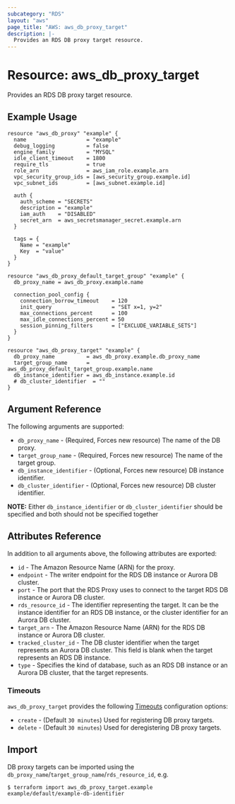 ```yaml
---
subcategory: "RDS"
layout: "aws"
page_title: "AWS: aws_db_proxy_target"
description: |-
  Provides an RDS DB proxy target resource.
---
```


# Resource: aws_db_proxy_target

Provides an RDS DB proxy target resource.

## Example Usage

```hcl
resource "aws_db_proxy" "example" {
  name                   = "example"
  debug_logging          = false
  engine_family          = "MYSQL"
  idle_client_timeout    = 1800
  require_tls            = true
  role_arn               = aws_iam_role.example.arn
  vpc_security_group_ids = [aws_security_group.example.id]
  vpc_subnet_ids         = [aws_subnet.example.id]

  auth {
    auth_scheme = "SECRETS"
    description = "example"
    iam_auth    = "DISABLED"
    secret_arn  = aws_secretsmanager_secret.example.arn
  }

  tags = {
    Name = "example"
    Key  = "value"
  }
}

resource "aws_db_proxy_default_target_group" "example" {
  db_proxy_name = aws_db_proxy.example.name

  connection_pool_config {
    connection_borrow_timeout    = 120
    init_query                   = "SET x=1, y=2"
    max_connections_percent      = 100
    max_idle_connections_percent = 50
    session_pinning_filters      = ["EXCLUDE_VARIABLE_SETS"]
  }
}

resource "aws_db_proxy_target" "example" {
  db_proxy_name          = aws_db_proxy.example.db_proxy_name
  target_group_name      = aws_db_proxy_default_target_group.example.name
  db_instance_identifier = aws_db_instance.example.id
  # db_cluster_identifier  = ""
}
```

## Argument Reference

The following arguments are supported:

* `db_proxy_name` - (Required, Forces new resource) The name of the DB proxy.
* `target_group_name` - (Required, Forces new resource) The name of the target group.
* `db_instance_identifier` - (Optional, Forces new resource) DB instance identifier.
* `db_cluster_identifier` - (Optional, Forces new resource) DB cluster identifier.

**NOTE:** Either `db_instance_identifier` or `db_cluster_identifier` should be specified and both should not be specified together

## Attributes Reference

In addition to all arguments above, the following attributes are exported:

* `id` - The Amazon Resource Name (ARN) for the proxy.
* `endpoint` - The writer endpoint for the RDS DB instance or Aurora DB cluster.
* `port` - The port that the RDS Proxy uses to connect to the target RDS DB instance or Aurora DB cluster.
* `rds_resource_id` - The identifier representing the target. It can be the instance identifier for an RDS DB instance, or the cluster identifier for an Aurora DB cluster.
* `target_arn` - The Amazon Resource Name (ARN) for the RDS DB instance or Aurora DB cluster.
* `tracked_cluster_id` - The DB cluster identifier when the target represents an Aurora DB cluster. This field is blank when the target represents an RDS DB instance.
* `type` - Specifies the kind of database, such as an RDS DB instance or an Aurora DB cluster, that the target represents.

### Timeouts

`aws_db_proxy_target` provides the following [Timeouts](/docs/configuration/resources.html#timeouts) configuration options:

- `create` - (Default `30 minutes`) Used for registering DB proxy targets.
- `delete` - (Default `30 minutes`) Used for deregistering DB proxy targets.

## Import

DB proxy targets can be imported using the `db_proxy_name`/`target_group_name`/`rds_resource_id`, e.g.

```
$ terraform import aws_db_proxy_target.example example/default/example-db-identifier
```
